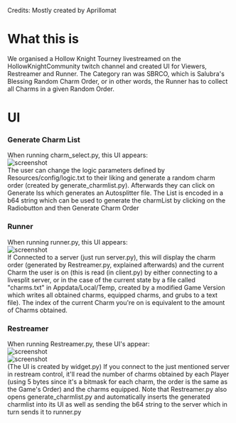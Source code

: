 Credits: Mostly created by Aprillomat

# What this is
We organised a Hollow Knight Tourney livestreamed on the HollowKnightCommunity twitch channel and created UI for Viewers, Restreamer and Runner. The Category ran was SBRCO, which is Salubra's Blessing Random Charm Order, or in other words, the Runner has to collect all Charms in a given Random Order.

# UI
### Generate Charm List
When running charm_select.py, this UI appears:  
![screenshot](https://i.imgur.com/NuBb43O.png)  
The user can change the logic parameters defined by Resources/config/logic.txt to their liking and generate a random charm order (created by generate_charmlist.py). Afterwards they can click on Generate lss which generates an Autosplitter file. The List is encoded in a b64 string which can be used to generate the charmList by clicking on the Radiobutton and then Generate Charm Order
### Runner
When running runner.py, this UI appears:  
![screenshot](https://i.imgur.com/lA9qs7t.png)  
If Connected to a server (just run server.py), this will display the charm order (generated by Restreamer.py, explained afterwards) and the current Charm the user is on (this is read (in client.py) by either connecting to a livesplit server, or in the case of the current state by a file called "charms.txt" in Appdata/Local/Temp, created by a modified Game Version which writes all obtained charms, equipped charms, and grubs to a text file). The index of the current Charm you're on is equivalent to the amount of Charms obtained.
### Restreamer
When running Restreamer.py, these UI's appear:  
![screenshot](https://i.imgur.com/exqhEdt.png)  
![screenshot](https://i.imgur.com/kh2NL8I.png)  
(The UI is created by widget.py)
If you connect to the just mentioned server in restream control, it'll read the number of charms obtained by each Player (using 5 bytes since it's a bitmask for each charm, the order is the same as the Game's Order) and the charms equipped. Note that Restreamer.py also opens generate_charmlist.py and automatically inserts the generated charmlist into its UI as well as sending the b64 string to the server which in turn sends it to runner.py



